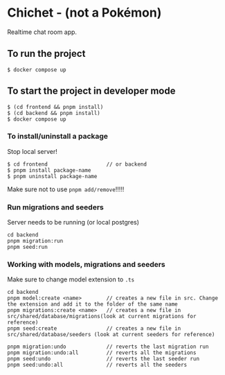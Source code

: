 # Chichet - (not a Pokémon)

Realtime chat room app.

## To run the project

```
$ docker compose up
```

## To start the project in developer mode

```
$ (cd frontend && pnpm install)
$ (cd backend && pnpm install)
$ docker compose up
```

### To install/uninstall a package

Stop local server!

```
$ cd frontend                   // or backend
$ pnpm install package-name
$ pnpm uninstall package-name
```

Make sure not to use `pnpm add/remove`!!!!!

### Run migrations and seeders

Server needs to be running (or local postgres)

```
cd backend
pnpm migration:run
pnpm seed:run
```

### Working with models, migrations and seeders

Make sure to change model extension to `.ts`

```
cd backend
pnpm model:create <name>        // creates a new file in src. Change the extension and add it to the folder of the same name
pnpm migrations:create <name>   // creates a new file in src/shared/database/migrations(look at current migrations for reference)
pnpm seed:create                // creates a new file in src/shared/database/seeders (look at current seeders for reference)

pnpm migration:undo             // reverts the last migration run
pnpm migration:undo:all         // reverts all the migrations
pnpm seed:undo                  // reverts the last seeder run
pnpm seed:undo:all              // reverts all the seeders
```
